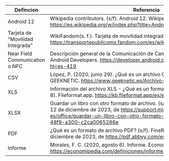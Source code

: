 |Defincion|Referencia|
|---------|---------|
| Android 12 | Wikipedia contributors. (s/f). Android 12. Wikipedia, The Free Encyclopedia. https://es.wikipedia.org/w/index.php?title=Android_12&oldid=155240588 |
|Tarjeta de "Movilidad Integrada"|WikiFandom(s. f.). Tarjeta de movilidad integrada. Wiki Transporte Público MX. https://transportepublicomx.fandom.com/es/wiki/Tarjeta_de_Movilidad_Integrada |
|Near Field Communication o NFC|Descripción general de la Comunicación de Campo Cercano (NFC). (s. f.). Android Developers. https://developer.android.com/develop/connectivity/nfc?hl=es-419|
| CSV | López, P. (2020, junio 29). ¿Qué es un archivo CSV y para qué sirve? GEEKNETIC. https://www.geeknetic.es/Archivo-CSV/que-es-y-para-que-sirve |
| XLS | Información del archivo XLS - ¿Qué es un formato de archivo XLS? (2023, junio 8). Fileformat.app. https://kb.fileformat.app/es/extension/xls-file-info/ | 
| XLSX | Guardar un libro con otro formato de archivo. (s/f). Microsoft.com. Recuperado el 12 de diciembre de 2023, de https://support.microsoft.com/es-es/office/guardar-un-libro-con-otro-formato-de-archivo-6a16c862-4a36-48f9-a300-c2ca0065286e | 
| PDF | ¿Qué es un formato de archivo PDF? (s/f). FineReader PDF. Recuperado el 12 de diciembre de 2023, de https://pdf.abbyy.com/es/learning-center/what-is-pdf/ |
| Informe | Morales, F. C. (2020, agosto 6). Informe. Economipedia. https://economipedia.com/definiciones/informe.html |
